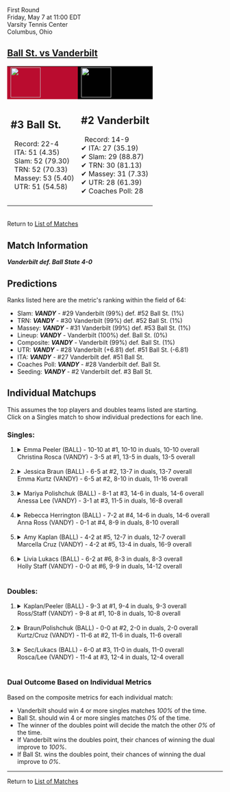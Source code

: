 First Round  
Friday, May 7 at 11:00 EDT  
Varsity Tennis Center  
Columbus, Ohio  
## [Ball St. vs Vanderbilt](https://www.ncaa.com/game/5833676)  

<table><tr style="background-color: #d9d9d9 !important"><td style="background-color: #BA0C2F !important"><img src="https://www.ncaa.com/sites/default/files/images/logos/schools/b/ball-st.70.png" width="70" height="70" /></td><td style="background-color: #010101 !important"><img src="https://www.ncaa.com/sites/default/files/images/logos/schools/v/vanderbilt.70.png" width="70" height="70" /></td></tr><tr>
<td>  

<h2>#3 Ball St.</h2>  
&nbsp; Record: 22-4<br>  
&nbsp; ITA: 51 (4.35)<br>  
&nbsp; Slam: 52 (79.30)<br>  
&nbsp; TRN: 52 (70.33)<br>  
&nbsp; Massey: 53 (5.40)<br>  
&nbsp; UTR: 51 (54.58)<br>  
<br>  

</td>
<td>  

<h2>#2 Vanderbilt</h2>  
&nbsp; Record: 14-9<br>  
&#10004; ITA: 27 (35.19)<br>  
&#10004; Slam: 29 (88.87)<br>  
&#10004; TRN: 30 (81.13)<br>  
&#10004; Massey: 31 (7.33)<br>  
&#10004; UTR: 28 (61.39)<br>  
&#10004; Coaches Poll: 28<br>  
<br>  

</td>
</tr></table>  


<br>Return to [List of Matches](../index.md)  

## Match Information  
***Vanderbilt def. Ball State 4-0***  

## Predictions  

Ranks listed here are the metric's ranking within the field of 64:  
- Slam: ***VANDY*** - #29 Vanderbilt (99%) def. #52 Ball St. (1%)  
- TRN: ***VANDY*** - #30 Vanderbilt (99%) def. #52 Ball St. (1%)  
- Massey: ***VANDY*** - #31 Vanderbilt (99%) def. #53 Ball St. (1%)  
- Lineup: ***VANDY*** - Vanderbilt (100%) def. Ball St. (0%)  
- Composite: ***VANDY*** - Vanderbilt (99%) def. Ball St. (1%)  
- UTR: ***VANDY*** - #28 Vanderbilt (+6.81) def. #51 Ball St. (-6.81)  
- ITA: ***VANDY*** - #27 Vanderbilt def. #51 Ball St.  
- Coaches Poll: ***VANDY*** - #28 Vanderbilt def. Ball St.  
- Seeding: ***VANDY*** - #2 Vanderbilt def. #3 Ball St.  

## Individual Matchups  
This assumes the top players and doubles teams listed are starting.  
Click on a Singles match to show individual predections for each line.  

### Singles:  

<ol>
<li><details>
<summary markdown="span">Emma Peeler (BALL) - 10-10 at #1, 10-10 in duals, 10-10 overall<br>Christina Rosca (VANDY) - 3-5 at #1, 13-5 in duals, 13-5 overall</summary>
<h4>Predictions</h4><ul>
<li>Slam: <b><i>VANDY</i></b> - Rosca (92%) def. Peeler (8%)</li>  
<li>TRN: <b><i>VANDY</i></b> - Rosca (98%) def. Peeler (2%)</li>  
<li>Massey: <b><i>VANDY</i></b> - Rosca (95%) def. Peeler (5%)</li>  
<li>UTR: <b><i>VANDY</i></b> - Rosca (96%) def. Peeler (4%)</li>  
<li>Composite: <b><i>VANDY</i></b> - Rosca (95%) def. Peeler (5%)</li>  
<li>ITA: <b><i>VANDY</i></b> - Rosca (14.48) def. Peeler (0.00)</li>  
</ul>
</details>&nbsp;</li>
<li><details>
<summary markdown="span">Jessica Braun (BALL) - 6-5 at #2, 13-7 in duals, 13-7 overall<br>Emma Kurtz (VANDY) - 6-5 at #2, 8-10 in duals, 11-16 overall</summary>
<h4>Predictions</h4><ul>
<li>Slam: <b><i>VANDY</i></b> - Kurtz (94%) def. Braun (6%)</li>  
<li>TRN: <b><i>VANDY</i></b> - Kurtz (95%) def. Braun (5%)</li>  
<li>Massey: <b><i>VANDY</i></b> - Kurtz (79%) def. Braun (21%)</li>  
<li>UTR: <b><i>VANDY</i></b> - Kurtz (93%) def. Braun (7%)</li>  
<li>Composite: <b><i>VANDY</i></b> - Kurtz (91%) def. Braun (9%)</li>  
<li>ITA: <b><i>VANDY</i></b> - Kurtz (3.05) def. Braun (1.69)</li>  
</ul>
</details>&nbsp;</li>
<li><details>
<summary markdown="span">Mariya Polishchuk (BALL) - 8-1 at #3, 14-6 in duals, 14-6 overall<br>Anessa Lee (VANDY) - 3-1 at #3, 11-5 in duals, 16-8 overall</summary>
<h4>Predictions</h4><ul>
<li>Slam: <b><i>VANDY</i></b> - Lee (92%) def. Polishchuk (8%)</li>  
<li>TRN: <b><i>VANDY</i></b> - Lee (95%) def. Polishchuk (5%)</li>  
<li>Massey: <b><i>VANDY</i></b> - Lee (82%) def. Polishchuk (18%)</li>  
<li>UTR: <b><i>VANDY</i></b> - Lee (93%) def. Polishchuk (7%)</li>  
<li>Composite: <b><i>VANDY</i></b> - Lee (91%) def. Polishchuk (9%)</li>  
<li>ITA: <b><i>VANDY</i></b> - Lee (2.64) def. Polishchuk (1.84)</li>  
</ul>
</details>&nbsp;</li>
<li><details>
<summary markdown="span">Rebecca Herrington (BALL) - 7-2 at #4, 14-6 in duals, 14-6 overall<br>Anna Ross (VANDY) - 0-1 at #4, 8-9 in duals, 8-10 overall</summary>
<h4>Predictions</h4><ul>
<li>Slam: <b><i>VANDY</i></b> - Ross (98%) def. Herrington (2%)</li>  
<li>TRN: <b><i>VANDY</i></b> - Ross (98%) def. Herrington (2%)</li>  
<li>Massey: <b><i>VANDY</i></b> - Ross (90%) def. Herrington (10%)</li>  
<li>UTR: <b><i>VANDY</i></b> - Ross (96%) def. Herrington (4%)</li>  
<li>Composite: <b><i>VANDY</i></b> - Ross (95%) def. Herrington (5%)</li>  
<li>ITA: <b><i>VANDY</i></b> - Ross (2.20) def. Herrington (1.96)</li>  
</ul>
</details>&nbsp;</li>
<li><details>
<summary markdown="span">Amy Kaplan (BALL) - 4-2 at #5, 12-7 in duals, 12-7 overall<br>Marcella Cruz (VANDY) - 4-2 at #5, 13-4 in duals, 16-9 overall</summary>
<h4>Predictions</h4><ul>
<li>Slam: <b><i>VANDY</i></b> - Cruz (97%) def. Kaplan (3%)</li>  
<li>TRN: <b><i>VANDY</i></b> - Cruz (98%) def. Kaplan (2%)</li>  
<li>Massey: <b><i>VANDY</i></b> - Cruz (94%) def. Kaplan (6%)</li>  
<li>UTR: <b><i>VANDY</i></b> - Cruz (96%) def. Kaplan (4%)</li>  
<li>Composite: <b><i>VANDY</i></b> - Cruz (96%) def. Kaplan (4%)</li>  
<li>ITA: <b><i>VANDY</i></b> - Cruz (2.13) def. Kaplan (1.71)</li>  
</ul>
</details>&nbsp;</li>
<li><details>
<summary markdown="span">Livia Lukacs (BALL) - 6-2 at #6, 8-3 in duals, 8-3 overall<br>Holly Staff (VANDY) - 0-0 at #6, 9-9 in duals, 14-12 overall</summary>
<h4>Predictions</h4><ul>
<li>Slam: <b><i>VANDY</i></b> - Staff (99%) def. Lukacs (1%)</li>  
<li>TRN: <b><i>VANDY</i></b> - Staff (99%) def. Lukacs (1%)</li>  
<li>Massey: <b><i>VANDY</i></b> - Staff (89%) def. Lukacs (11%)</li>  
<li>UTR: <b><i>VANDY</i></b> - Staff (97%) def. Lukacs (3%)</li>  
<li>Composite: <b><i>VANDY</i></b> - Staff (96%) def. Lukacs (4%)</li>  
<li>ITA: <b><i>BALL</i></b> - Lukacs (2.68) def. Staff (1.75)</li>  
</ul>
</details>&nbsp;</li>
</ol>

### Doubles:  

<ol>
<li><details>
<summary markdown="span">Kaplan/Peeler (BALL) - 9-3 at #1, 9-4 in duals, 9-3 overall<br>Ross/Staff (VANDY) - 9-8 at #1, 10-8 in duals, 10-8 overall</summary>
<br>Sorry, we don't have any metrics for this match
</details>&nbsp;</li>
<li><details>
<summary markdown="span">Braun/Polishchuk (BALL) - 0-0 at #2, 2-0 in duals, 2-0 overall<br>Kurtz/Cruz (VANDY) - 11-6 at #2, 11-6 in duals, 11-6 overall</summary>
<br>Sorry, we don't have any metrics for this match
</details>&nbsp;</li>
<li><details>
<summary markdown="span">Sec/Lukacs (BALL) - 6-0 at #3, 11-0 in duals, 11-0 overall<br>Rosca/Lee (VANDY) - 11-4 at #3, 12-4 in duals, 12-4 overall</summary>
<br>Sorry, we don't have any metrics for this match
</details>&nbsp;</li>
</ol>

### Dual Outcome Based on Individual Metrics  
  
Based on the composite metrics for each individual match:  
- Vanderbilt should win 4 or more singles matches _100%_ of the time.  
- Ball St. should win 4 or more singles matches _0%_ of the time.  
- The winner of the doubles point will decide the match the other _0%_ of the time.  
- If Vanderbilt wins the doubles point, their chances of winning the dual improve to _100%_.  
- If Ball St. wins the doubles point, their chances of winning the dual improve to _0%_.  
  
------

Return to [List of Matches](../index.md)  
